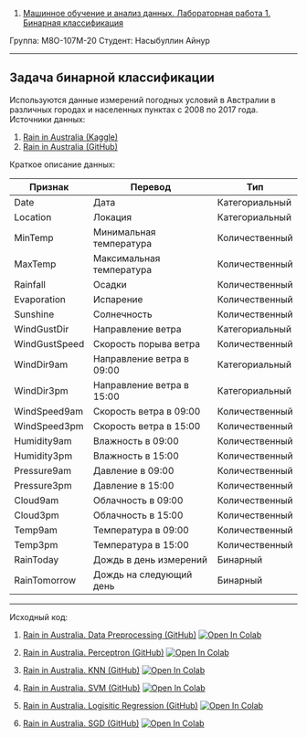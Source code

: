 1. [Машинное обучение и анализ данных. Лабораторная работа 1. Бинарная классификация](/Notebooks/BinaryClassification/RainInAustralia/README.md)

Группа: М8О-107М-20 Студент: Насыбуллин Айнур

---

## Задача бинарной классификации

Используются данные измерений погодных условий в Австралии в различных городах и населенных пунктах с 2008 по 2017 года. Источники данных: 
1. [Rain in Australia (Kaggle)](https://www.kaggle.com/jsphyg/weather-dataset-rattle-package)
2. [Rain in Australia (GitHub)](https://raw.githubusercontent.com/Aynur19/Machine-Learning/main/data/weatherAUS/weatherAUS.csv)

Краткое описание данных:

|Признак|Перевод|Тип|
|---|---|---|
|Date|Дата|Категориальный|
|Location|Локация|Категориальный|
|MinTemp|Минимальная температура|Количественный|
|MaxTemp|Максимальная температура|Количественный|
|Rainfall|Осадки|Количественный|
|Evaporation|Испарение|Количественный|
|Sunshine|Солнечность|Количественный|
|WindGustDir|Направление ветра|Категориальный|
|WindGustSpeed|Скорость порыва ветра|Количественный|
|WindDir9am|Направление ветра в 09:00|Категориальный|
|WindDir3pm|Направление ветра в 15:00|Категориальный|
|WindSpeed9am|Скорость ветра в 09:00|Количественный|
|WindSpeed3pm|Скорость ветра в 15:00|Количественный|
|Humidity9am|Влажность в 09:00|Количественный|
|Humidity3pm|Влажность в 15:00|Количественный|
|Pressure9am|Давление в 09:00|Количественный|
|Pressure3pm|Давление в 15:00|Количественный|
|Cloud9am|Облачность в 09:00|Количественный|
|Cloud3pm|Облачность в 15:00|Количественный|
|Temp9am|Температура в 09:00|Количественный|
|Temp3pm|Температура в 15:00|Количественный|
|RainToday|Дождь в день измерений|Бинарный|
|RainTomorrow|Дождь на следующий день|Бинарный|

---

Исходный код:
1. [Rain in Australia. Data Preprocessing (GitHub)](https://github.com/Aynur19/Machine-Learning/blob/main/Notebooks/BinaryClassification/RainInAustralia/RainInAustralia_DataPreprocessing.ipynb) [![Open In Colab](https://colab.research.google.com/assets/colab-badge.svg)](https://drive.google.com/file/d/1kthwRTAMnztZe7AO5A_0mPbiqnvILZey/view?usp=sharing)


2. [Rain in Australia. Perceptron (GitHub)](https://github.com/Aynur19/Machine-Learning/blob/main/Notebooks/BinaryClassification/RainInAustralia/RainInAustralia_Perceptron.ipynb) [![Open In Colab](https://colab.research.google.com/assets/colab-badge.svg)](https://drive.google.com/file/d/1NI1kcL5wVxl4D9PhmaLwWI8eapO5wxSW/view?usp=sharing)

3. [Rain in Australia. KNN (GitHub)](https://github.com/Aynur19/Machine-Learning/blob/main/Notebooks/BinaryClassification_RainInAustralia_KNN.ipynb) [![Open In Colab](https://colab.research.google.com/assets/colab-badge.svg)](https://drive.google.com/file/d/1g_7zLYUvGR5C4Rd0UUKFk6Uh3t7fz_IR/view?usp=sharing)

4. [Rain in Australia. SVM (GitHub)](https://github.com/Aynur19/Machine-Learning/blob/main/Notebooks/BinaryClassification/RainInAustralia/RainInAustralia_SVM.ipynb) [![Open In Colab](https://colab.research.google.com/assets/colab-badge.svg)](https://drive.google.com/file/d/1_MjeP75dXKlkjm_GtqBF8EAWRlppi1bd/view?usp=sharing)

5. [Rain in Australia. Logisitic Regression (GitHub)](https://github.com/Aynur19/Machine-Learning/blob/main/Notebooks/BinaryClassification/RainInAustralia/RainInAustralia_LogisticRegression.ipynb) [![Open In Colab](https://colab.research.google.com/assets/colab-badge.svg)](https://drive.google.com/file/d/1T2BUG42TI6Sm4QU5Bv1ak91TSUICSEyT/view?usp=sharing)

6. [Rain in Australia. SGD (GitHub)](https://github.com/Aynur19/Machine-Learning/blob/main/Notebooks/BinaryClassification/RainInAustralia/RainInAustralia_SGD.ipynb) [![Open In Colab](https://colab.research.google.com/assets/colab-badge.svg)](https://drive.google.com/file/d/16k8OTCMCGRwaYLXFVYEh6CeO5gaOMYUP/view?usp=sharing)
